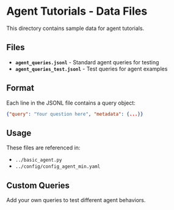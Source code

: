 # Agent Tutorials - Data Files

This directory contains sample data for agent tutorials.

## Files

- **`agent_queries.jsonl`** - Standard agent queries for testing
- **`agent_queries_test.jsonl`** - Test queries for agent examples

## Format

Each line in the JSONL file contains a query object:

```json
{"query": "Your question here", "metadata": {...}}
```

## Usage

These files are referenced in:

- `../basic_agent.py`
- `../config/config_agent_min.yaml`

## Custom Queries

Add your own queries to test different agent behaviors.
